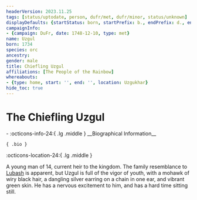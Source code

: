 ```yaml
---
headerVersion: 2023.11.25
tags: [status/uptodate, person, dufr/met, dufr/minor, status/unknown]
displayDefaults: {startStatus: born, startPrefix: b., endPrefix: d., endStatus: died}
campaignInfo:
- {campaign: DuFr, date: 1748-12-10, type: met}
name: Uzgul
born: 1734
species: orc
ancestry:
gender: male
title: Chiefling Uzgul
affiliations: [The People of the Rainbow]
whereabouts:
- {type: home, start: '', end: '', location: Uzgukhar}
hide_toc: true
---
```

# The Chiefling Uzgul
<div class="grid cards ext-narrow-margin ext-one-column" markdown>
- :octicons-info-24:{ .lg .middle } __Biographical Information__

    { .bio }

</div>



:octicons-location-24:{ .lg .middle }   


A young man of 14, current heir to the kingdom. The family resemblance to [Lubash](<./lubash.md>) is apparent, but Uzgul is full of the vigor of youth, with a mohawk of wiry black hair, a dangling silver earring on a chain in one ear, and vibrant green skin. He has a nervous excitement to him, and has a hard time sitting still.


